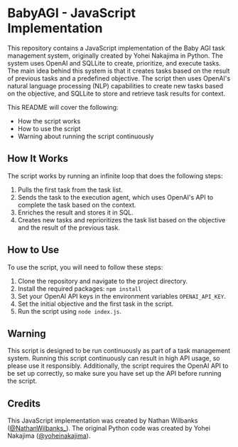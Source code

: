 # BabyAGI - JavaScript Implementation

This repository contains a JavaScript implementation of the Baby AGI task management system, originally created by Yohei Nakajima in Python. The system uses OpenAI and SQLLite to create, prioritize, and execute tasks. The main idea behind this system is that it creates tasks based on the result of previous tasks and a predefined objective. The script then uses OpenAI's natural language processing (NLP) capabilities to create new tasks based on the objective, and SQLLite to store and retrieve task results for context.

This README will cover the following:

* How the script works
* How to use the script
* Warning about running the script continuously

## How It Works

The script works by running an infinite loop that does the following steps:

1. Pulls the first task from the task list.
2. Sends the task to the execution agent, which uses OpenAI's API to complete the task based on the context.
3. Enriches the result and stores it in SQL.
4. Creates new tasks and reprioritizes the task list based on the objective and the result of the previous task.

## How to Use

To use the script, you will need to follow these steps:

1. Clone the repository and navigate to the project directory.
2. Install the required packages: `npm install`
3. Set your OpenAI API keys in the environment variables `OPENAI_API_KEY`.
4. Set the initial objective and the first task in the script.
5. Run the script using `node index.js`.

## Warning

This script is designed to be run continuously as part of a task management system. Running this script continuously can result in high API usage, so please use it responsibly. Additionally, the script requires the OpenAI API to be set up correctly, so make sure you have set up the API before running the script.

## Credits

This JavaScript implementation was created by Nathan Wilbanks ([@NathanWilbanks_](https://twitter.com/NathanWilbanks_)). The original Python code was created by Yohei Nakajima ([@yoheinakajima](https://twitter.com/yoheinakajima)).

